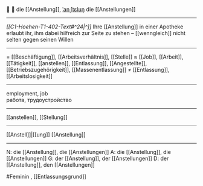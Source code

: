 💼 🔴 die [[Anstellung]], [ˈanˌʃtɛlʊŋ](https://youglish.com/pronounce/Anstellung/german)
die [[Anstellungen]]

---
*[[C1-Hoehen-T1-402-Text#^24|^]]* Ihre [[Anstellung]] in einer Apotheke erlaubt ihr, ihm dabei hilfreich zur Seite zu stehen – [[wenngleich]] nicht selten gegen seinen Willen

---
= [[Beschäftigung]], [[Arbeitsverhältnis]], [[Stelle]]
≈ [[Job]], [[Arbeit]], [[Tätigkeit]], [[anstellen]], [[Entlassung]], [[Angestellte]], [[Betriebszugehörigkeit]], [[Massenentlassung]]
≠ [[Entlassung]], [[Arbeitslosigkeit]]

---
employment, job  
работа, трудоустройство

---
[[anstellen]], [[Stellung]]

---
[[Anstell]]|[[ung]]
[[Anstellung]]


---
N: die [[Anstellung]], die [[Anstellungen]]
A: die [[Anstellung]], die [[Anstellungen]]
G: der [[Anstellung]], der [[Anstellungen]]
D: der [[Anstellung]], den [[Anstellungen]]

#Feminin 
, [[Entlassungsgrund]]